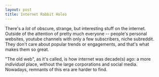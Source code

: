 ```yaml
---
layout: post
title: Internet Rabbit Holes
---
```


There's a *lot* of obscure, strange, but interesting stuff on the internet. Outside of the attention of pretty much everyone -- people's personal websites, youtube channels with only a few subscribers, niche subreddit. They don't care about popular trends or engagements, and that's what makes them so great.

<!--more-->

"The old web", as it's called, is how internet was decade(s) ago: a more _individual_ place, without the large corporations and social media. Nowadays, remnants of this era are harder to find. 
